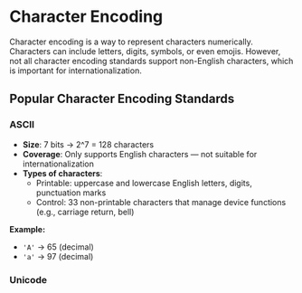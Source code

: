 # Character Encoding

Character encoding is a way to represent characters numerically. Characters can include letters, digits, symbols, or even emojis. However, not all character encoding standards support non-English characters, which is important for internationalization.

## Popular Character Encoding Standards

### ASCII
- **Size**: 7 bits → 2^7 = 128 characters  
- **Coverage**: Only supports English characters — not suitable for internationalization  
- **Types of characters**:
  - Printable: uppercase and lowercase English letters, digits, punctuation marks  
  - Control: 33 non-printable characters that manage device functions (e.g., carriage return, bell)  

**Example:**
- `'A'` → 65 (decimal)  
- `'a'` → 97 (decimal)  

### Unicode